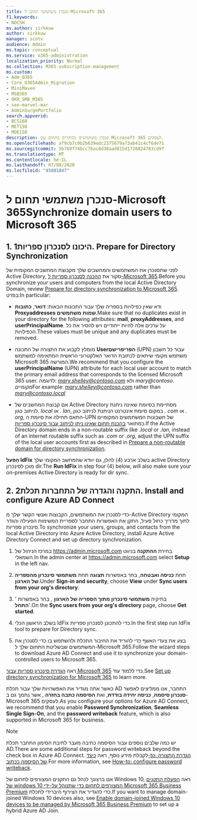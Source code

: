 ```yaml
---
title: סנכרן משתמשי תחום ל-Microsoft 365
f1.keywords:
- NOCSH
ms.author: sirkkuw
author: sirkkuw
manager: scotv
audience: Admin
ms.topic: conceptual
ms.service: o365-administration
localization_priority: Normal
ms.collection: M365-subscription-management
ms.custom:
- Adm_O365
- Core_O365Admin_Migration
- MiniMaven
- MSB365
- OKR_SMB_M365
- seo-marvel-mar
- AdminSurgePortfolio
search.appverid:
- BCS160
- MET150
- MOE150
description: סנכרן משתמשים מבוקרים בתחום עם Microsoft 365 לעסקים.
ms.openlocfilehash: af9cb7c9b2b639edc2375679a73ab41c4cf6de71
ms.sourcegitcommit: 5b769f74bcc76ac8d38aad815d1728824783cd9f
ms.translationtype: MT
ms.contentlocale: he-IL
ms.lasthandoff: 07/08/2020
ms.locfileid: "45081847"
---
```

# <a name="synchronize-domain-users-to-microsoft-365"></a><span data-ttu-id="0f1eb-103">סנכרן משתמשי תחום ל-Microsoft 365</span><span class="sxs-lookup"><span data-stu-id="0f1eb-103">Synchronize domain users to Microsoft 365</span></span>

## <a name="1-prepare-for-directory-synchronization"></a><span data-ttu-id="0f1eb-104">1. היכונו לסנכרון ספריות</span><span class="sxs-lookup"><span data-stu-id="0f1eb-104">1. Prepare for Directory Synchronization</span></span> 

<span data-ttu-id="0f1eb-105">לפני שתסנכרן את המשתמשים והמחשבים שלך מקבוצת המחשבים המקומית של Active Directory, סקור את [ההכנה לסנכרון ספריות ל-Microsoft 365](https://docs.microsoft.com/office365/enterprise/prepare-for-directory-synchronization).</span><span class="sxs-lookup"><span data-stu-id="0f1eb-105">Before you synchronize your users and computers from the local Active Directory Domain, review [Prepare for directory synchronization to Microsoft 365](https://docs.microsoft.com/office365/enterprise/prepare-for-directory-synchronization).</span></span> <span data-ttu-id="0f1eb-106">בפרט:</span><span class="sxs-lookup"><span data-stu-id="0f1eb-106">In particular:</span></span>

   - <span data-ttu-id="0f1eb-107">ודא שאין כפילויות בספריה שלך עבור התכונות הבאות: **דואר**, **כתובות Proxyaddresses שמות** **משתמשים**.</span><span class="sxs-lookup"><span data-stu-id="0f1eb-107">Make sure that no duplicates exist in your directory for the following attributes: **mail**, **proxyAddresses**, and **userPrincipalName**.</span></span> <span data-ttu-id="0f1eb-108">על ערכים אלה להיות ייחודיים ויש להסיר את כל הכפילויות.</span><span class="sxs-lookup"><span data-stu-id="0f1eb-108">These values must be unique and any duplicates must be removed.</span></span>
   
   - <span data-ttu-id="0f1eb-109">מומלץ לקבוע את התצורה של התכונה **Userהפריפרישם** (UPN) עבור כל חשבון משתמש מקומי שיתאים לכתובת הדואר האלקטרוני הראשית המתאימה למשתמש Microsoft 365 המורשה.</span><span class="sxs-lookup"><span data-stu-id="0f1eb-109">We recommend that you configure the **userPrincipalName** (UPN) attribute for each local user account to match the primary email address that corresponds to the licensed Microsoft 365 user.</span></span> <span data-ttu-id="0f1eb-110">לדוגמה: *mary.shelley@contoso.com* ולא *mary@contoso. מקומיים*</span><span class="sxs-lookup"><span data-stu-id="0f1eb-110">For example: *mary.shelley@contoso.com* rather than *mary@contoso.local*</span></span>
   
   - <span data-ttu-id="0f1eb-111">אם קבוצת המחשבים של Active Directory מסתיימת בסיומת שאינה ניתנת לניתוב כגון. *local* או *. lan*, במקום סיומת אינטרנט הניתנת לניתוב כגון *. com* או *. org*, התאם תחילה את סיומת ה-UPN של חשבונות המשתמשים המקומיים כמתואר [בהכנת תחום שאינו ניתן לניתוב עבור סינכרון ספריות](https://docs.microsoft.com/office365/enterprise/prepare-a-non-routable-domain-for-directory-synchronization).</span><span class="sxs-lookup"><span data-stu-id="0f1eb-111">If the Active Directory domain ends in a non-routable suffix like *.local* or *.lan*, instead of an internet routable suffix such as *.com* or *.org*, adjust the UPN suffix of the local user accounts first as described in [Prepare a non-routable domain for directory synchronization](https://docs.microsoft.com/office365/enterprise/prepare-a-non-routable-domain-for-directory-synchronization).</span></span> 

<span data-ttu-id="0f1eb-112">**הפעל IdFix** בשלב ארבע (4) להלן, גם יוודא שהמחשב המקומי שלך active Directory מוכן לסינכרון dir.</span><span class="sxs-lookup"><span data-stu-id="0f1eb-112">The **Run IdFix** in step four (4) below, will also make sure your on-premises Active Directory is ready for dir sync.</span></span>

## <a name="2-install-and-configure-azure-ad-connect"></a><span data-ttu-id="0f1eb-113">2. התקנה והגדרה של התחברות תכלת</span><span class="sxs-lookup"><span data-stu-id="0f1eb-113">2. Install and configure Azure AD Connect</span></span>

<span data-ttu-id="0f1eb-114">כדי לסנכרן את המשתמשים, הקבוצות ואנשי הקשר שלך מ-Active Directory המקומי לתוך מדריך כחול פעיל, התקן את האפשרות התחבר לספריית המשימות הפעילה והגדר סינכרון ספריות.</span><span class="sxs-lookup"><span data-stu-id="0f1eb-114">To synchronize your users, groups, and contacts from the local Active Directory into Azure Active Directory, install Azure Active Directory Connect and set up directory synchronization.</span></span> 

 1. <span data-ttu-id="0f1eb-115">במרכז הניהול של <a href="https://go.microsoft.com/fwlink/p/?linkid=2024339" target="_blank">https://admin.microsoft.com</a> בחירת **ההתקנה** בניווט השמאלי.</span><span class="sxs-lookup"><span data-stu-id="0f1eb-115">In the admin center at <a href="https://go.microsoft.com/fwlink/p/?linkid=2024339" target="_blank">https://admin.microsoft.com</a> select **Setup** in the left nav.</span></span>

 2. <span data-ttu-id="0f1eb-116">תחת **כניסה ואבטחה**, בחר באפשרות **תצוגה** תחת **משתמשי סינכרון מהספריה של הארגון**.</span><span class="sxs-lookup"><span data-stu-id="0f1eb-116">Under **Sign-in and security**, choose **View**  under **Sync users from your org's directory**.</span></span>

 3. <span data-ttu-id="0f1eb-117">בתיקיה **משתמשי סינכרון מתוך הספריה של הארגון** , בחר באפשרות ' **התחל**'.</span><span class="sxs-lookup"><span data-stu-id="0f1eb-117">On the **Sync users from your org's directory** page, choose **Get started**.</span></span>

 4. <span data-ttu-id="0f1eb-118">בשלב הראשון הכלי IdFix כדי להתכונן לסנכרון ספריות.</span><span class="sxs-lookup"><span data-stu-id="0f1eb-118">In the first step  run IdFix tool to prepare for Directory sync.</span></span>

 5. <span data-ttu-id="0f1eb-119">בצע את צעדי האשף כדי להוריד את החיבור התכלת ולהשתמש בו כדי לסנכרן את המשתמשים שבשליטת התחום שלך ל-Microsoft 365.</span><span class="sxs-lookup"><span data-stu-id="0f1eb-119">Follow the wizard steps to download Azure AD Connect and use it to synchronize your domain-controlled users to Microsoft 365.</span></span>


<span data-ttu-id="0f1eb-120">ראה [הגדרת סינכרון ספריות עבור Microsoft 365](https://docs.microsoft.com/office365/enterprise/set-up-directory-synchronization) כדי ללמוד עוד.</span><span class="sxs-lookup"><span data-stu-id="0f1eb-120">See [Set up directory synchronization for Microsoft 365](https://docs.microsoft.com/office365/enterprise/set-up-directory-synchronization) to learn more.</span></span>

<span data-ttu-id="0f1eb-121">כאשר אתה מגדיר את האפשרויות שלך עבור תכלת AD התחבר, אנו ממליצים לאפשר **סנכרון סיסמה**, **כניסה יחידה בודדת**, ואת **הסיסמה כתבה בחזרה** , אשר נתמך גם ב-Microsoft 365 לעסקים.</span><span class="sxs-lookup"><span data-stu-id="0f1eb-121">As you configure your options for Azure AD Connect, we recommend that you enable **Password Synchronization**, **Seamless Single Sign-On**, and the **password writeback** feature, which is also supported in Microsoft 365 for business.</span></span>

> [!NOTE]
> <span data-ttu-id="0f1eb-122">יש כמה שלבים נוספים עבור הסיסמה כתיבה מעבר לתיבת הסימון התחבר תכלת AD.</span><span class="sxs-lookup"><span data-stu-id="0f1eb-122">There are some additional steps for password writeback beyond the check box in Azure AD Connect.</span></span> <span data-ttu-id="0f1eb-123">לקבלת מידע נוסף, ראה [כיצד-to: הגדרת התצורה של הסיסמה ככתוב](https://docs.microsoft.com/azure/active-directory/authentication/howto-sspr-writeback).</span><span class="sxs-lookup"><span data-stu-id="0f1eb-123">For more information, see [How-to: configure password writeback](https://docs.microsoft.com/azure/active-directory/authentication/howto-sspr-writeback).</span></span> 

<span data-ttu-id="0f1eb-124">אם ברצונך לנהל גם התקנים המצורפים לתחום של Windows 10, ראה [הפעלת התקנים של windows 10 המצורפים לתחום כדי שתנוהל על-ידי Microsoft 365 Business Premium](manage-windows-devices.md) כדי להגדיר את הצירוף היברידי לתכלת.</span><span class="sxs-lookup"><span data-stu-id="0f1eb-124">If you want to manage domain-joined Windows 10 devices also, see [Enable domain-joined Windows 10 devices to be managed by Microsoft 365 Business Premium](manage-windows-devices.md) to set up a hybrid Azure AD Join.</span></span> 